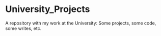 # University_Projects
A repository with my work at the University: Some projects, some code, some writes, etc.
